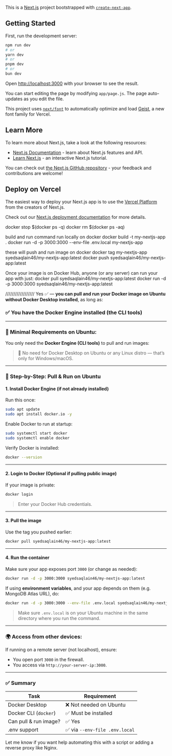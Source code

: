 This is a [Next.js](https://nextjs.org) project bootstrapped with [`create-next-app`](https://github.com/vercel/next.js/tree/canary/packages/create-next-app).

## Getting Started

First, run the development server:

```bash
npm run dev
# or
yarn dev
# or
pnpm dev
# or
bun dev
```

Open [http://localhost:3000](http://localhost:3000) with your browser to see the result.

You can start editing the page by modifying `app/page.js`. The page auto-updates as you edit the file.

This project uses [`next/font`](https://nextjs.org/docs/app/building-your-application/optimizing/fonts) to automatically optimize and load [Geist](https://vercel.com/font), a new font family for Vercel.

## Learn More

To learn more about Next.js, take a look at the following resources:

- [Next.js Documentation](https://nextjs.org/docs) - learn about Next.js features and API.
- [Learn Next.js](https://nextjs.org/learn) - an interactive Next.js tutorial.

You can check out [the Next.js GitHub repository](https://github.com/vercel/next.js) - your feedback and contributions are welcome!

## Deploy on Vercel

The easiest way to deploy your Next.js app is to use the [Vercel Platform](https://vercel.com/new?utm_medium=default-template&filter=next.js&utm_source=create-next-app&utm_campaign=create-next-app-readme) from the creators of Next.js.

Check out our [Next.js deployment documentation](https://nextjs.org/docs/app/building-your-application/deploying) for more details.

docker stop $(docker ps -q)
docker rm $(docker ps -aq)

build and run command run locally on docker
docker build -t my-nextjs-app .
docker run -d -p 3000:3000 --env-file .env.local my-nextjs-app

these will push and run image on docker
docker tag my-nextjs-app syedsaqlain46/my-nextjs-app:latest
docker push syedsaqlain46/my-nextjs-app:latest

Once your image is on Docker Hub, anyone (or any server) can run your app with just:
docker pull syedsaqlain46/my-nextjs-app:latest
docker run -d -p 3000:3000 syedsaqlain46/my-nextjs-app:latest








//////////////////
Yes ✅ — **you can pull and run your Docker image on Ubuntu without Docker Desktop installed**, as long as:

### ✅ You have the Docker Engine installed (the CLI tools)

---

### 🐳 Minimal Requirements on Ubuntu:

You only need the **Docker Engine (CLI tools)** to pull and run images:

> 📌 No need for Docker Desktop on Ubuntu or any Linux distro — that’s only for Windows/macOS.

---

### 🔧 Step-by-Step: Pull & Run on Ubuntu

#### 1. **Install Docker Engine (if not already installed)**

Run this once:

```bash
sudo apt update
sudo apt install docker.io -y
```

Enable Docker to run at startup:

```bash
sudo systemctl start docker
sudo systemctl enable docker
```

Verify Docker is installed:

```bash
docker --version
```

---

#### 2. **Login to Docker (Optional if pulling public image)**

If your image is private:

```bash
docker login
```

> Enter your Docker Hub credentials.

---

#### 3. **Pull the image**

Use the tag you pushed earlier:

```bash
docker pull syedsaqlain46/my-nextjs-app:latest
```

---

#### 4. **Run the container**

Make sure your app exposes port `3000` (or change as needed):

```bash
docker run -d -p 3000:3000 syedsaqlain46/my-nextjs-app:latest
```

If using **environment variables**, and your app depends on them (e.g. MongoDB Atlas URL), do:

```bash
docker run -d -p 3000:3000 --env-file .env.local syedsaqlain46/my-nextjs-app:latest
```

> Make sure `.env.local` is on your Ubuntu machine in the same directory where you run the command.

---

### 🌍 Access from other devices:

If running on a remote server (not localhost), ensure:

* You open port `3000` in the firewall.
* You access via `http://your-server-ip:3000`.

---

### ✅ Summary

| Task                  | Requirement                   |
| --------------------- | ----------------------------- |
| Docker Desktop        | ❌ Not needed on Ubuntu        |
| Docker CLI (`docker`) | ✅ Must be installed           |
| Can pull & run image? | ✅ Yes                         |
| .env support          | ✅ via `--env-file .env.local` |

Let me know if you want help automating this with a script or adding a reverse proxy like Nginx.
